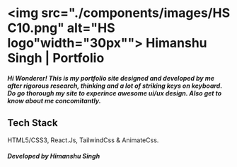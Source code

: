 # <img src="./components/images/HS C10.png" alt="HS logo"width="30px""> Himanshu Singh | Portfolio

##### Hi Wonderer! This is my portfolio site designed and developed by me after rigorous research, thinking and a lot of striking keys on keyboard. Do go thorough my site to experince awesome ui/ux design. Also get to know about me concomitantly.    

## Tech Stack
 HTML5/CSS3, React.Js, TailwindCss & AnimateCss. 

#### **_Developed by Himanshu Singh_**